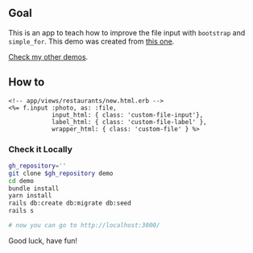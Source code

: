 ## Goal
This is an app to teach how to improve the file input with `bootstrap` and `simple_for`.
This demo was created from [this one](https://github.com/andrerferrer/basic-photo-demo).

[Check my other demos](https://github.com/andrerferrer/dedemos/).

## How to
```erb
<!-- app/views/restaurants/new.html.erb -->
<%= f.input :photo, as: :file, 
            input_html: { class: 'custom-file-input'}, 
            label_html: { class: 'custom-file-label' }, 
            wrapper_html: { class: 'custom-file' } %>

```

### Check it Locally
```sh
gh_repository=''
git clone $gh_repository demo
cd demo
bundle install
yarn install
rails db:create db:migrate db:seed
rails s

# now you can go to http://localhost:3000/
```

Good luck, have fun!
